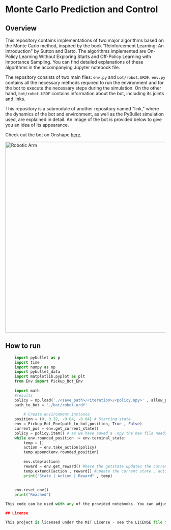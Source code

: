 # Monte Carlo Prediction and Control 

## Overview
This repository contains implementations of two major algorithms based on the Monte Carlo method, inspired by the book "Reinforcement Learning: An Introduction" by Sutton and Barto. The algorithms implemented are On-Policy Learning Without Exploring Starts and Off-Policy Learning with Importance Sampling. You can find detailed explanations of these algorithms in the accompanying Jupyter notebook file.

The repository consists of two main files: `env.py` and `bot/robot.URDF`. `env.py` contains all the necessary methods required to run the environment and for the bot to execute the necessary steps during the simulation. On the other hand, `bot/robot.URDF` contains information about the bot, including its joints and links.

This repository is a submodule of another repository named "link," where the dynamics of the bot and environment, as well as the PyBullet simulation used, are explained in detail. An image of the bot is provided below to give you an idea of its appearance.

Check out the bot on Onshape [here](https://cad.onshape.com/documents/04a8f06c4e82eef0aab52342/w/e26ea93d189b4fb4644d2868/e/ce0ae9d693e713171509edc4?renderMode=0&leftPanel=false&uiState=65b6963083efbe35d664705e).

<img src="https://github.com/TheUndercover01/TabularRL-Robotics/blob/main/image_bot.png?raw=true" alt="Robotic Arm" width="575" height="600">

## How to run

``` python
    import pybullet as p
    import time
    import numpy as np
    import pybullet_data 
    import matplotlib.pyplot as plt
    from Env import Pickup_Bot_Env
    
    import math
    #results 
    policy = np.load('./<save_path>/<iteration>/<policy.npy>' , allow_pickle=True)
    path_to_bot = './bot/robot.urdf'
    
        # Create environment instance
    position = (0, 0.32, -0.84, -0.84) # Starting state
    env = Pickup_Bot_Env(path_to_bot,position, True , False)
    current_pos = env.get_current_state()
    policy = policy.item() # as we have saved a .npy the new file needs to be converted back to a dictionary
    while env.rounded_position != env.terminal_state:
        temp = []
        action = env.take_action(policy)
        temp.append(env.rounded_position)
        
        env.step(action)
        reward = env.get_reward() #here the getstate updates the current position so we dont need to call get_current_state again
        temp.extend([action , reward]) #update the current state , action
        print("State | Action | Reward" , temp)
    
    
    env.reset_env()
    print("Reached")

This code can be used with any of the provided notebooks. You can adjust the starting state to any possible states mentioned in the notebook. The script simulates the bot in PyBullet and displays the bot's actions in real-time. Note that in the env.ipynb, the env.step method includes a time.sleep(1/24) line within the for loop to slow down the simulation for better visualization. You can choose to remove that line if you want to train the bot without the visualization delay.

## License

This project is licensed under the MIT License - see the LICENSE file for details.
